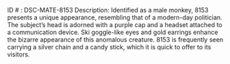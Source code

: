 ID # : DSC-MATE-8153
Description: Identified as a male monkey, 8153 presents a unique appearance, resembling that of a modern-day politician. The subject’s head is adorned with a purple cap and a headset attached to a communication device. Ski goggle-like eyes and gold earrings enhance the bizarre appearance of this anomalous creature. 8153 is frequently seen carrying a silver chain and a candy stick, which it is quick to offer to its visitors.